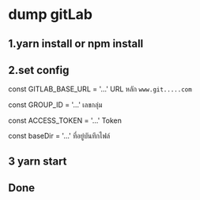 # dump gitLab

## 1.yarn install or npm install


## 2.set config

const GITLAB_BASE_URL = '...'  URL หลัก `www.git.....com` 

const GROUP_ID = '...' เลขกลุ่ม

const ACCESS_TOKEN = '...' Token 

const baseDir = '...' ที่อยู่บันทึกไฟล์


## 3 yarn start

## Done
